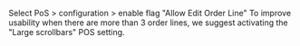 Select PoS \> configuration \> enable flag "Allow Edit Order Line" To
improve usability when there are more than 3 order lines, we suggest
activating the "Large scrollbars" POS setting.
